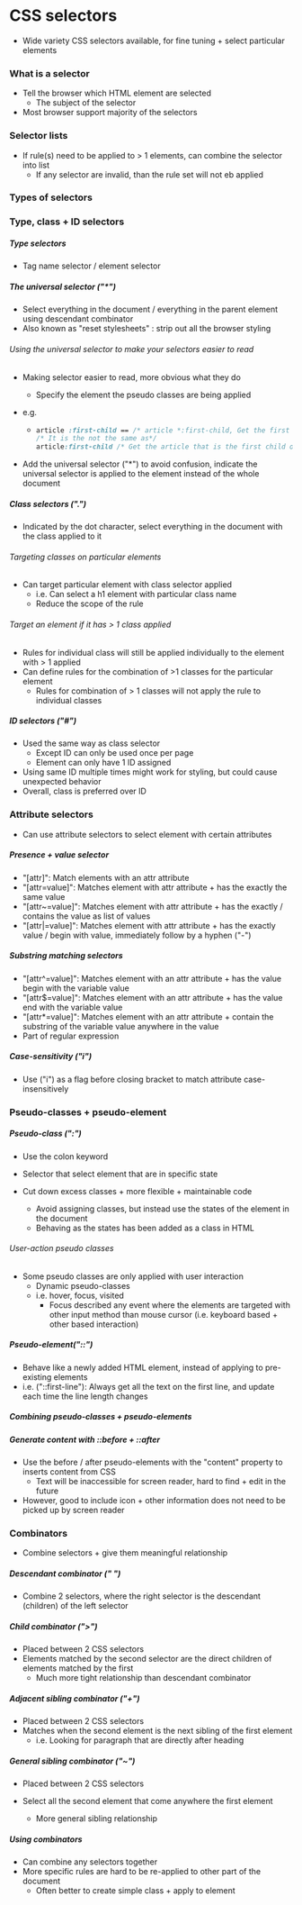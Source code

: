 # CSS selectors

- Wide variety CSS selectors available, for fine tuning + select particular elements

### What is a selector

- Tell the browser which HTML element are selected
  - The subject of the selector
- Most browser support majority of the selectors

### Selector lists

- If rule(s) need to be applied to > 1 elements, can combine the selector into list
  - If any selector are invalid, than the rule set will not eb applied

### Types of selectors

### Type, class + ID selectors

##### Type selectors

- Tag name selector / element selector

##### The universal selector ("*")

- Select everything in the document / everything in the parent element using descendant combinator
- Also known as "reset stylesheets" : strip out all the browser styling

###### Using the universal selector to make your selectors easier to read

- Making selector easier to read, more obvious what they do

  - Specify the element the pseudo classes are being applied

- e.g.

  - ```css
    article :first-child == /* article *:first-child, Get the first child of every article */
    /* It is the not the same as*/
    article:first-child /* Get the article that is the first child of another element */
    ```

- Add the universal selector ("*") to avoid confusion, indicate the universal selector is applied to the element instead of the whole document

##### Class selectors (".")

- Indicated by the dot character, select everything in the document with the class applied to it

###### Targeting classes on particular elements

- Can target particular element with class selector applied
  - i.e. Can select a h1 element with particular class name
  - Reduce the scope of the rule

###### Target an element if it has > 1 class applied

- Rules for individual class will still be applied individually to the element with > 1 applied
- Can define rules for the combination of >1 classes for the particular element
  - Rules for combination of > 1 classes will not apply the rule to individual classes

##### ID selectors ("#")

- Used the same way as class selector
  - Except ID can only be used once per page
  - Element can only have 1 ID assigned
- Using same ID multiple times might work for styling, but could cause unexpected behavior
- Overall, class is preferred over ID

### Attribute selectors

- Can use attribute selectors to select element with certain attributes

##### Presence + value selector

- "[attr]": Match elements with an attr attribute
- "[attr=value]": Matches element with attr attribute + has the exactly the same value
- "[attr~=value]": Matches element with attr attribute + has the exactly / contains the value as list of values
- "[attr|=value]": Matches element with attr attribute + has the exactly value / begin with value, immediately follow by a hyphen ("-")

##### Substring matching selectors

- "[attr^=value]": Matches element with an attr attribute + has the value begin with the variable value
- "[attr$=value]": Matches element with an attr attribute + has the value end with the variable value
- "[attr*=value]": Matches element with an attr attribute + contain the substring of the variable value anywhere in the value
- Part of regular expression

##### Case-sensitivity ("i")

- Use ("i") as a flag before closing bracket to match attribute case-insensitively

### Pseudo-classes + pseudo-element

##### Pseudo-class (":")

- Use the colon keyword

- Selector that select element that are in specific state
- Cut down excess classes + more flexible + maintainable code
  - Avoid assigning classes, but instead use the states of the element in the document
  - Behaving as the states has been added as a class in HTML

###### User-action pseudo classes

- Some pseudo classes are only applied with user interaction
  - Dynamic pseudo-classes
  - i.e. hover, focus, visited
    - Focus described any event where the elements are targeted with other input method than mouse cursor (i.e. keyboard based + other based interaction)

##### Pseudo-element("::")

- Behave like a newly added HTML element, instead of applying to pre-existing elements
- i.e. ("::first-line"): Always get all the text on the first line, and update each time the line length changes

##### Combining pseudo-classes + pseudo-elements

##### Generate content with ::before + ::after

- Use the before / after pseudo-elements with the "content" property to inserts content from CSS
  - Text will be inaccessible for screen reader, hard to find + edit in the future
- However, good to include icon + other information does not need to be picked up by screen reader

### Combinators

- Combine selectors + give them meaningful relationship

##### Descendant combinator (" ")

- Combine 2 selectors, where the right selector is the descendant (children) of the left selector

##### Child combinator (">")

- Placed between 2 CSS selectors
- Elements matched by the second selector are the direct children of elements matched by the first
  - Much more tight relationship than descendant combinator

##### Adjacent sibling combinator ("+")

- Placed between 2 CSS selectors
- Matches when the second element is the next sibling of the first element
  - i.e. Looking for paragraph that are directly after heading

##### General sibling combinator ("~")

- Placed between 2 CSS selectors

- Select all the second element that come anywhere the first element
  - More general sibling relationship

##### Using combinators

- Can combine any selectors together
- More specific rules are hard to be re-applied to other part of the document
  - Often better to create simple class + apply to element

